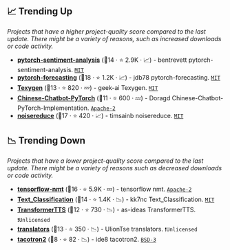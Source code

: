 ## 📈 Trending Up

_Projects that have a higher project-quality score compared to the last update. There might be a variety of reasons, such as increased downloads or code activity._

- <b><a href="https://github.com/bentrevett/pytorch-sentiment-analysis">pytorch-sentiment-analysis</a></b> (🥇14 ·  ⭐ 2.9K · 📈) - bentrevett pytorch-sentiment-analysis. <code><a href="http://bit.ly/34MBwT8">MIT</a></code>
- <b><a href="https://github.com/jdb78/pytorch-forecasting">pytorch-forecasting</a></b> (🥈18 ·  ⭐ 1.2K · 📈) - jdb78 pytorch-forecasting. <code><a href="http://bit.ly/34MBwT8">MIT</a></code>
- <b><a href="https://github.com/geek-ai/Texygen">Texygen</a></b> (🥈13 ·  ⭐ 820 · 💤) - geek-ai Texygen. <code><a href="http://bit.ly/34MBwT8">MIT</a></code>
- <b><a href="https://github.com/Doragd/Chinese-Chatbot-PyTorch-Implementation">Chinese-Chatbot-PyTorch</a></b> (🥉11 ·  ⭐ 600 · 💤) - Doragd Chinese-Chatbot-PyTorch-Implementation. <code><a href="http://bit.ly/3nYMfla">Apache-2</a></code>
- <b><a href="https://github.com/timsainb/noisereduce">noisereduce</a></b> (🥈17 ·  ⭐ 420 · 📈) - timsainb noisereduce. <code><a href="http://bit.ly/34MBwT8">MIT</a></code>

## 📉 Trending Down

_Projects that have a lower project-quality score compared to the last update. There might be a variety of reasons such as decreased downloads or code activity._

- <b><a href="https://github.com/tensorflow/nmt">tensorflow-nmt</a></b> (🥉16 ·  ⭐ 5.9K · 💤) - tensorflow nmt. <code><a href="http://bit.ly/3nYMfla">Apache-2</a></code>
- <b><a href="https://github.com/kk7nc/Text_Classification">Text_Classification</a></b> (🥉14 ·  ⭐ 1.4K · 📉) - kk7nc Text_Classification. <code><a href="http://bit.ly/34MBwT8">MIT</a></code>
- <b><a href="https://github.com/as-ideas/TransformerTTS">TransformerTTS</a></b> (🥉12 ·  ⭐ 730 · 📉) - as-ideas TransformerTTS. <code>❗Unlicensed</code>
- <b><a href="https://github.com/UlionTse/translators">translators</a></b> (🥉13 ·  ⭐ 350 · 📉) - UlionTse translators. <code>❗Unlicensed</code>
- <b><a href="https://github.com/ide8/tacotron2">tacotron2</a></b> (🥉8 ·  ⭐ 82 · 📉) - ide8 tacotron2. <code><a href="http://bit.ly/3aKzpTv">BSD-3</a></code>

